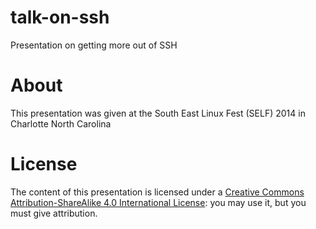 talk-on-ssh
===========

Presentation on getting more out of SSH

# About
This presentation was given at the South East Linux Fest (SELF) 2014 in Charlotte North Carolina

# License

The content of this presentation is licensed under a [Creative Commons Attribution-ShareAlike 4.0 International License](http://creativecommons.org/licenses/by-sa/4.0/): you may use it, but you must give attribution.

